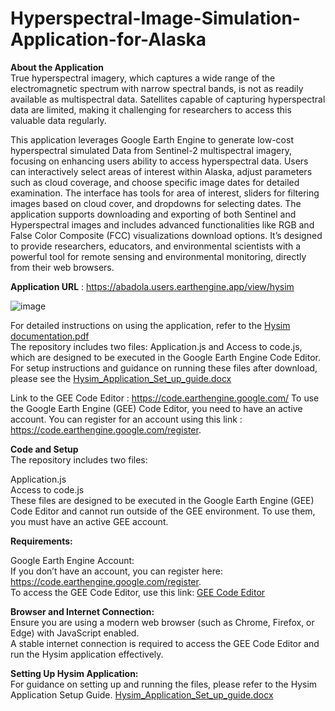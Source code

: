 # Hyperspectral-Image-Simulation-Application-for-Alaska
__About the Application__   
True hyperspectral imagery, which captures a wide range of the electromagnetic spectrum with narrow spectral bands, is not as readily available as multispectral data. Satellites capable of capturing hyperspectral data are limited, making it challenging for researchers to access this valuable data regularly.

This application leverages Google Earth Engine to generate low-cost hyperspectral simulated Data from Sentinel-2 multispectral imagery, focusing on enhancing users ability to access hyperspectral data. Users can interactively select areas of interest within Alaska, adjust parameters such as cloud coverage, and choose specific image dates for detailed examination. The interface has tools for area of interest, sliders for filtering images based on cloud cover, and dropdowns for selecting dates. The application supports downloading and exporting of both Sentinel and Hyperspectral images and includes advanced functionalities like RGB and False Color Composite (FCC) visualizations download options. It’s designed to provide researchers, educators, and environmental scientists with a powerful tool for remote sensing and environmental monitoring, directly from their web browsers.

__Application URL__ : https://abadola.users.earthengine.app/view/hysim  

![image](https://github.com/user-attachments/assets/23516356-d1d9-4909-b67d-78577a4807ac)

For detailed instructions on using the application, refer to the [Hysim documentation.pdf](https://github.com/user-attachments/files/17289974/Hysim.documentation.pdf)    
The repository includes two files: Application.js and Access to code.js, which are designed to be executed in the Google Earth Engine Code Editor.
For setup instructions and guidance on running these files after download, please see the [Hysim_Application_Set_up_guide.docx](https://github.com/user-attachments/files/17422815/Hysim_Application_Set_up_guide.docx)

Link to the GEE Code Editor : https://code.earthengine.google.com/
To use the Google Earth Engine (GEE) Code Editor, you need to have an active account. You can register for an account using this link : https://code.earthengine.google.com/register.

__Code and Setup__  
The repository includes two files:  

Application.js    
Access to code.js    
These files are designed to be executed in the Google Earth Engine (GEE) Code Editor and cannot run outside of the GEE environment. To use them, you must have an active GEE account.    

__Requirements:__

Google Earth Engine Account:    
If you don’t have an account, you can register here: https://code.earthengine.google.com/register.    
To access the GEE Code Editor, use this link: [GEE Code Editor](https://code.earthengine.google.com/)    

__Browser and Internet Connection:__  
Ensure you are using a modern web browser (such as Chrome, Firefox, or Edge) with JavaScript enabled.  
A stable internet connection is required to access the GEE Code Editor and run the Hysim application effectively.  

__Setting Up Hysim Application:__    
For guidance on setting up and running the files, please refer to the Hysim Application Setup Guide. [Hysim_Application_Set_up_guide.docx](https://github.com/user-attachments/files/17422815/Hysim_Application_Set_up_guide.docx)  
